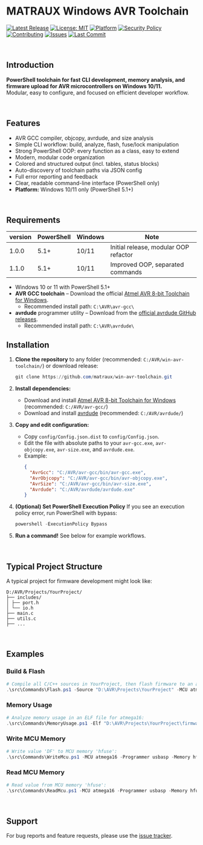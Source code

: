 # MATRAUX Windows AVR Toolchain

[![Latest Release](https://img.shields.io/github/v/release/matraux/win-avr-toolchain?display_name=tag&logo=github&logoColor=white)](https://github.com/matraux/win-avr-toolchain/releases)
[![License: MIT](https://img.shields.io/badge/license-MIT-blue.svg?logo=open-source-initiative&logoColor=white)](LICENSE)
[![Platform](https://img.shields.io/badge/Windows-PowerShell-blue?logo=windows&logoColor=white)](#requirements)
[![Security Policy](https://img.shields.io/badge/Security-Policy-blue?logo=bitwarden&logoColor=white)](./.github/SECURITY.md)
[![Contributing](https://img.shields.io/badge/Contributing-Disabled-lightgrey?logo=github&logoColor=white)](CONTRIBUTING.md)
[![Issues](https://img.shields.io/github/issues/matraux/win-avr-toolchain?logo=github&logoColor=white)](https://github.com/matraux/win-avr-toolchain/issues)
[![Last Commit](https://img.shields.io/github/last-commit/matraux/win-avr-toolchain?logo=git&logoColor=white)](https://github.com/matraux/win-avr-toolchain/commits)

<br>

## Introduction

**PowerShell toolchain for fast CLI development, memory analysis, and firmware upload for AVR microcontrollers on Windows 10/11.**<br>
Modular, easy to configure, and focused on efficient developer workflow.

<br>

## Features

- AVR GCC compiler, objcopy, avrdude, and size analysis
- Simple CLI workflow: build, analyze, flash, fuse/lock manipulation
- Strong PowerShell OOP: every function as a class, easy to extend
- Modern, modular code organization
- Colored and structured output (incl. tables, status blocks)
- Auto-discovery of toolchain paths via JSON config
- Full error reporting and feedback
- Clear, readable command-line interface (PowerShell only)
- **Platform:** Windows 10/11 only (PowerShell 5.1+)

<br>

## Requirements
| version | PowerShell | Windows | Note
|----|----|---|---
| 1.0.0 | 5.1+ | 10/11 | Initial release, modular OOP refactor
| 1.1.0 | 5.1+ | 10/11 | Improved OOP, separated commands

- Windows 10 or 11 with PowerShell 5.1+
- **AVR GCC toolchain** – Download the official [Atmel AVR 8-bit Toolchain for Windows](https://www.microchip.com/en-us/tools-resources/develop/microchip-studio/gcc-compilers).
	- Recommended install path: `C:\AVR\avr-gcc\`
- **avrdude** programmer utility – Download from the [official avrdude GitHub releases](https://github.com/avrdudes/avrdude/releases).
	- Recommended install path: `C:\AVR\avrdude\`

## Installation

1. **Clone the repository** to any folder (recommended: `C:/AVR/win-avr-toolchain/`) or download release:
   ```powershell
   git clone https://github.com/matraux/win-avr-toolchain.git
   ```
2. **Install dependencies:**

   - Download and install [Atmel AVR 8-bit Toolchain for Windows](https://www.microchip.com/en-us/tools-resources/develop/microchip-studio/gcc-compilers) (recommended: `C:/AVR/avr-gcc/`)
   - Download and install [avrdude](https://github.com/avrdudes/avrdude/releases) (recommended: `C:/AVR/avrdude/`)
3. **Copy and edit configuration:**
   - Copy `config/Config.json.dist` to `config/Config.json`.
   - Edit the file with absolute paths to your `avr-gcc.exe`, `avr-objcopy.exe`, `avr-size.exe`, and `avrdude.exe`.
   - Example:
     ```json
     {
       "AvrGcc": "C:/AVR/avr-gcc/bin/avr-gcc.exe",
       "AvrObjcopy": "C:/AVR/avr-gcc/bin/avr-objcopy.exe",
       "AvrSize": "C:/AVR/avr-gcc/bin/avr-size.exe",
       "Avrdude": "C:/AVR/avrdude/avrdude.exe"
     }
     ```
4. **(Optional) Set PowerShell Execution Policy**
   If you see an execution policy error, run PowerShell with bypass:

   ```powershell
   powershell -ExecutionPolicy Bypass
   ```
5. **Run a command!**
   See below for example workflows.

<br>

## Typical Project Structure

A typical project for firmware development might look like:

```
D:/AVR/Projects/YourProject/
├── includes/
│ ├── port.h
│ └── io.h
├── main.c
├── utils.c
├── ...
```

<br>

## Examples

### Build & Flash
```powershell
# Compile all C/C++ sources in YourProject, then flash firmware to an atmega16 MCU with a usbasp programmer:
.\src\Commands\Flash.ps1 -Source "D:\AVR\Projects\YourProject" -MCU atmega16 -Programmer usbasp
```

### Memory Usage
```powershell
# Analyze memory usage in an ELF file for atmega16:
.\src\Commands\MemoryUsage.ps1 -Elf "D:\AVR\Projects\YourProject\firmware.elf" -MCU atmega16
```

### Write MCU Memory
```powershell
# Write value 'DF' to MCU memory 'hfuse':
.\src\Commands\WriteMcu.ps1 -MCU atmega16 -Programmer usbasp -Memory hfuse -Value DF
```

### Read MCU Memory
```powershell
# Read value from MCU memory 'hfuse':
.\src\Commands\ReadMcu.ps1 -MCU atmega16 -Programmer usbasp -Memory hfuse
```

<br>

## Support
For bug reports and feature requests, please use the [issue tracker](https://github.com/matraux/win-avr-toolchain/issues).